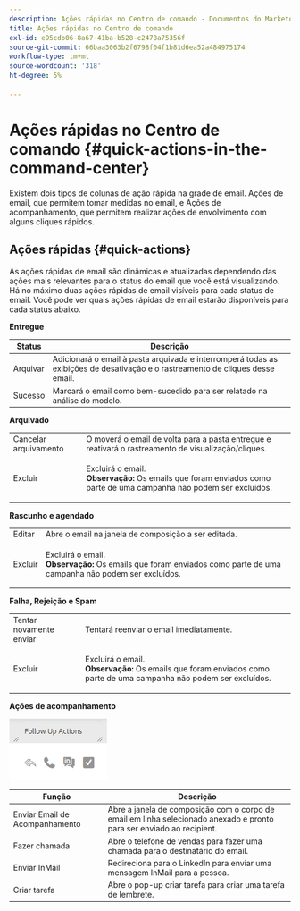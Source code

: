 ```yaml
---
description: Ações rápidas no Centro de comando - Documentos do Marketo - Documentação do produto
title: Ações rápidas no Centro de comando
exl-id: e95cdb06-8a67-41ba-b528-c2478a75356f
source-git-commit: 66baa3063b2f6798f04f1b81d6ea52a484975174
workflow-type: tm+mt
source-wordcount: '318'
ht-degree: 5%

---
```


# Ações rápidas no Centro de comando {#quick-actions-in-the-command-center}

Existem dois tipos de colunas de ação rápida na grade de email. Ações de email, que permitem tomar medidas no email, e Ações de acompanhamento, que permitem realizar ações de envolvimento com alguns cliques rápidos.

## Ações rápidas {#quick-actions}

As ações rápidas de email são dinâmicas e atualizadas dependendo das ações mais relevantes para o status do email que você está visualizando. Há no máximo duas ações rápidas de email visíveis para cada status de email. Você pode ver quais ações rápidas de email estarão disponíveis para cada status abaixo.

**Entregue**

| Status | Descrição |
|---|---|
| Arquivar | Adicionará o email à pasta arquivada e interromperá todas as exibições de desativação e o rastreamento de cliques desse email. |
| Sucesso | Marcará o email como bem-sucedido para ser relatado na análise do modelo. |

**Arquivado**

<table> 
 <colgroup> 
  <col> 
  <col> 
 </colgroup> 
 <tbody> 
  <tr> 
   <td>Cancelar arquivamento</td> 
   <td>O moverá o email de volta para a pasta entregue e reativará o rastreamento de visualização/cliques.</td> 
  </tr> 
  <tr> 
   <td>Excluir</td> 
   <td><p>Excluirá o email.<br><strong>Observação:</strong> Os emails que foram enviados como parte de uma campanha não podem ser excluídos.</p></td> 
  </tr> 
 </tbody> 
</table>

**Rascunho e agendado**

<table> 
 <colgroup> 
  <col> 
  <col> 
 </colgroup> 
 <tbody> 
  <tr> 
   <td>Editar</td> 
   <td>Abre o email na janela de composição a ser editada.</td> 
  </tr> 
  <tr> 
   <td>Excluir</td> 
   <td><p>Excluirá o email.<br><strong>Observação:</strong> Os emails que foram enviados como parte de uma campanha não podem ser excluídos.</p></td> 
  </tr> 
 </tbody> 
</table>

**Falha, Rejeição e Spam**

<table> 
 <colgroup> 
  <col> 
  <col> 
 </colgroup> 
 <tbody> 
  <tr> 
   <td>Tentar novamente enviar</td> 
   <td>Tentará reenviar o email imediatamente.</td> 
  </tr> 
  <tr> 
   <td>Excluir</td> 
   <td><p>Excluirá o email.<br><strong>Observação:</strong> Os emails que foram enviados como parte de uma campanha não podem ser excluídos.</p></td> 
  </tr> 
 </tbody> 
</table>

**Ações de acompanhamento**

![](assets/quick-actions-in-the-command-center-1.png)

| Função | Descrição |
|---|---|
| Enviar Email de Acompanhamento | Abre a janela de composição com o corpo de email em linha selecionado anexado e pronto para ser enviado ao recipient. |
| Fazer chamada | Abre o telefone de vendas para fazer uma chamada para o destinatário do email. |
| Enviar InMail | Redireciona para o LinkedIn para enviar uma mensagem InMail para a pessoa. |
| Criar tarefa | Abre o pop-up criar tarefa para criar uma tarefa de lembrete. |
